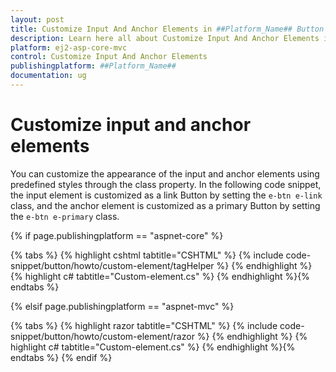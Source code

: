 ```yaml
---
layout: post
title: Customize Input And Anchor Elements in ##Platform_Name## Button Component
description: Learn here all about Customize Input And Anchor Elements in Syncfusion ##Platform_Name## Button component of Syncfusion Essential JS 2 and more.
platform: ej2-asp-core-mvc
control: Customize Input And Anchor Elements
publishingplatform: ##Platform_Name##
documentation: ug
---
```



# Customize input and anchor elements

You can customize the appearance of the input and anchor elements using predefined styles through the class property. In the following code
snippet, the input element is customized as a link Button by setting the `e-btn e-link` class, and the anchor element is customized as a
primary Button by setting the `e-btn e-primary` class.

{% if page.publishingplatform == "aspnet-core" %}

{% tabs %}
{% highlight cshtml tabtitle="CSHTML" %}
{% include code-snippet/button/howto/custom-element/tagHelper %}
{% endhighlight %}
{% highlight c# tabtitle="Custom-element.cs" %}
{% endhighlight %}{% endtabs %}

{% elsif page.publishingplatform == "aspnet-mvc" %}

{% tabs %}
{% highlight razor tabtitle="CSHTML" %}
{% include code-snippet/button/howto/custom-element/razor %}
{% endhighlight %}
{% highlight c# tabtitle="Custom-element.cs" %}
{% endhighlight %}{% endtabs %}
{% endif %}

